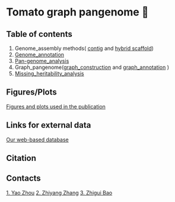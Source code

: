 # Tomato graph pangenome :tomato: 



## Table of contents

1.  Genome_assembly methods( [contig](1.Genome_assembly/1.contig/Readme.md) and [hybrid scaffold](1.Genome_assembly/2.scaffold/Readme.md))
2.  [Genome_annotation](2.Genome_annotation/Readme.md)
3.  [Pan-genome_analysis]( 3.Pan-genome_analysis/Readme.md)
4.  Graph_pangenome([graph_construction](4.Graph_pangenome/1.construction_graph_genome/Readme.md) and [graph_annotation](4.Graph_pangenome/2.graphAnnotation/Readme.md) )
5.  [Missing_heritability_analysis](5.Missing_heritability_analysis/Readme.md)

## Figures/Plots

[Figures and plots used in the publication](Figure/Readme.md)



## Links for external data

[Our web-based database](http://solomics.agis.org.cn/tomato/)



## Citation



## Contacts

[1. Yao Zhou](https://github.com/YaoZhou89)
[2. Zhiyang Zhang](https://github.com/zhangzhiyangcs)
[3. Zhigui Bao](https://github.com/baozg)

